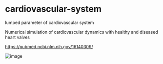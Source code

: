 # cardiovascular-system
lumped parameter of cardiovascular system 

Numerical simulation of cardiovascular dynamics with healthy and diseased heart valves 

https://pubmed.ncbi.nlm.nih.gov/16140309/

![image](https://user-images.githubusercontent.com/30715872/155991808-b33dc9ae-cfac-44e3-ac86-7b37511d1318.png)
